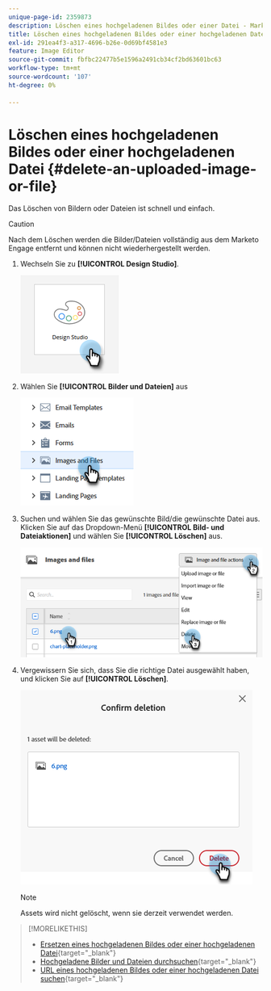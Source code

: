 ```yaml
---
unique-page-id: 2359873
description: Löschen eines hochgeladenen Bildes oder einer Datei - Marketo Docs - Produktdokumentation
title: Löschen eines hochgeladenen Bildes oder einer hochgeladenen Datei
exl-id: 291ea4f3-a317-4696-b26e-0d69bf4581e3
feature: Image Editor
source-git-commit: fbfbc22477b5e1596a2491cb34cf2bd63601bc63
workflow-type: tm+mt
source-wordcount: '107'
ht-degree: 0%

---
```


# Löschen eines hochgeladenen Bildes oder einer hochgeladenen Datei {#delete-an-uploaded-image-or-file}

Das Löschen von Bildern oder Dateien ist schnell und einfach.

>[!CAUTION]
>
>Nach dem Löschen werden die Bilder/Dateien vollständig aus dem Marketo Engage entfernt und können nicht wiederhergestellt werden.

1. Wechseln Sie zu **[!UICONTROL Design Studio]**.

   ![](assets/delete-an-uploaded-image-or-file-1.png)

1. Wählen Sie **[!UICONTROL Bilder und Dateien]** aus

   ![](assets/delete-an-uploaded-image-or-file-2.png)

1. Suchen und wählen Sie das gewünschte Bild/die gewünschte Datei aus. Klicken Sie auf das Dropdown-Menü **[!UICONTROL Bild- und Dateiaktionen]** und wählen Sie **[!UICONTROL Löschen]** aus.

   ![](assets/delete-an-uploaded-image-or-file-3.png)

1. Vergewissern Sie sich, dass Sie die richtige Datei ausgewählt haben, und klicken Sie auf **[!UICONTROL Löschen]**.

   ![](assets/delete-an-uploaded-image-or-file-4.png)

   >[!NOTE]
   >
   >Assets wird nicht gelöscht, wenn sie derzeit verwendet werden.

>[!MORELIKETHIS]
>
>* [Ersetzen eines hochgeladenen Bildes oder einer hochgeladenen Datei](/help/marketo/product-docs/demand-generation/images-and-files/replace-an-uploaded-image-or-file.md){target="_blank"}
>* [Hochgeladene Bilder und Dateien durchsuchen](/help/marketo/product-docs/demand-generation/images-and-files/search-uploaded-images-and-files.md){target="_blank"}
>* [URL eines hochgeladenen Bildes oder einer hochgeladenen Datei suchen](/help/marketo/product-docs/demand-generation/images-and-files/find-the-url-of-an-uploaded-image-or-file.md){target="_blank"}
